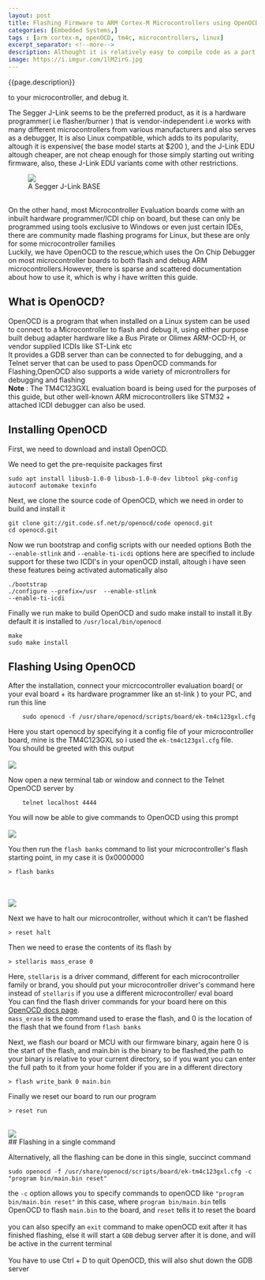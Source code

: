 ```yaml
---
layout: post
title: Flashing Firmware to ARM Cortex-M Microcontrollers using OpenOCD
categories: [Embedded Systems,]
tags : [arm cortex-m, openOCD, tm4c, microcontrollers, linux]
excerpt_separator: <!--more-->
description: Althought it is relatively easy to compile code as a part of a build system for your ARM microcontroller using GCC and Make, It is much more confusing about which toolchain to use to flash a firmware binary
image: https://i.imgur.com/1lM2irG.jpg
---
```


{{page.description}}
<!--more-->  to your microcontroller, and debug it.<br>
The Segger J-Link seems to be the preferred product, as it is a hardware programmer( i.e flasher/burner ) that is vendor-independent i.e works with many different microcontrollers from various manufacturers and also serves as a debugger, It is also Linux compatible, which adds to its popularity, altough it is expensive( the base model starts at $200 ), and the J-Link EDU altough cheaper, are not cheap enough for those simply starting out writing firmware, also, these J-Link EDU variants come with other restrictions.

<figure>
    <img src="https://canusb-shop.com/image/cache/data/canshop_images/Segger-JLINK-BASE-500x500.jpg">
    <figcaption>A Segger J-Link BASE </figcaption>
</figure>
<br>
On the other hand, most Microcontroller Evaluation boards come with an inbuilt hardware programmer/ICDI chip on board, but these can only be programmed using tools exclusive to Windows or even just certain IDEs, there are community made flashing programs for Linux, but these are only for some microcontroller families<br>
 Luckily, we have OpenOCD to the rescue,which uses the On Chip Debugger on most microcontroller boards to both flash and debug ARM microcontrollers.However, there is sparse and scattered documentation about how to use it, which is why i have written this guide.<br>

## What is OpenOCD?

 OpenOCD is a program that when installed on a Linux system can be used to connect to a Microcontroller to flash and debug it, using either purpose built debug adapter hardware like a Bus Pirate or Olimex ARM-OCD-H, or vendor supplied ICDIs like ST-Link etc
 <br>
 It provides a GDB server than can be connected to for debugging, and a Telnet server that can be used to pass OpenOCD commands for Flashing,OpenOCD also supports a wide variety of microntrollers for debugging and flashing
 <br>
**Note** : The TM4C123GXL evaluation board is being used for the purposes of this guide, but other well-known ARM microcontrollers like STM32 + attached ICDI debugger can also be used.<br>
## Installing OpenOCD
First, we need to download and install OpenOCD.

We need to get the pre-requisite packages first
```shell
sudo apt install libusb-1.0-0 libusb-1.0-0-dev libtool pkg-config autoconf automake texinfo
```
Next, we clone the source code of OpenOCD, which we need in order to build and install it
```shell
git clone git://git.code.sf.net/p/openocd/code openocd.git
cd openocd.git
```
Now we run bootstrap and config scripts with our needed options
Both the `--enable-stlink` and `--enable-ti-icdi` options here are specified to include support for these two ICDI's in your openOCD install, altough i have seen these features being activated automatically also
```shell
./bootstrap
./configure --prefix=/usr  --enable-stlink
--enable-ti-icdi
```
Finally we run make to build OpenOCD and sudo make install to install it.By default it is installed to  `/usr/local/bin/openocd`
```shell
make
sudo make install
```
## Flashing Using OpenOCD

After the installation, connect your micrcocontroller evaluation board( or your eval board + its hardware programmer like an st-link ) to your PC, and run this line
```
    sudo openocd -f /usr/share/openocd/scripts/board/ek-tm4c123gxl.cfg
```
Here you start openocd by specifying it a config file of your microcontroller board, mine is the TM4C123GXL so i used the `ek-tm4c123gxl.cfg` file.
<br>
You should be greeted with this output
<br>
<br>
<img style="text-align:left;" src="/public/assets/images/OpenOCDmain.png">

Now open a new terminal tab or window
and connect to the Telnet OpenOCD server by
```
    telnet localhost 4444
```
You will now be able to give commands to OpenOCD using this prompt
<br>
<br>
<img style="text-align:left;"  src="/public/assets/images/OpenOCD-Telnet.png">

You then run the `flash banks` command to list your microcontroller's flash starting point, in my case it is 0x0000000
```
> flash banks
```
<br>
<br>
<img style="text-align:left;"  src="/public/assets/images/FlashBanks.png">

Next we have to halt our microcontroller, without which it can't be flashed
```
> reset halt
```
Then we need to erase the contents of its flash by
```
> stellaris mass_erase 0
```
Here, `stellaris` is a driver command, different for each microcontroller family or brand, you should put your microcontroller driver's command here instead of `stellaris` if you use a different microcontroller/ eval board <br>
You can find the flash driver commands for your board here on this <a href="http://openocd.org/doc/html/Flash-Commands.html"> OpenOCD docs page</a>.
<br>
`mass_erase` is the command used to erase the flash, and 0 is the location of the flash that we found from `flash banks`


Next, we flash our board or MCU with our firmware binary, again here 0 is the start of the flash, and main.bin is the binary to be flashed,the path to your binary is relative to your current directory, so if you want you can enter the full path to it from your home folder if you are in a different directory
```
> flash write_bank 0 main.bin
```

Finally we reset our board to run our program
```
> reset run
```
<br>
<img style="text-align:left;"  src="/public/assets/images/flash-complete.png">
<br>
## Flashing in a single command

Alternatively, all the flashing can be done in this single, succinct command

```
sudo openocd -f /usr/share/openocd/scripts/board/ek-tm4c123gxl.cfg -c "program bin/main.bin reset"
```

the `-c` option allows you to specify commands to openOCD like `"program bin/main.bin reset"` in this case, where `program bin/main.bin` tells OpenOCD to flash `main.bin` to the board, and `reset` tells it to reset the board
<br>
<br>
you can also specify an `exit` command to make openOCD exit after it has finished flashing, else it will start a `GDB` debug server after it is done, and will be active in the current terminal
<br>
<br>
You have to use Ctrl + D to quit OpenOCD, this will also shut down the GDB server
